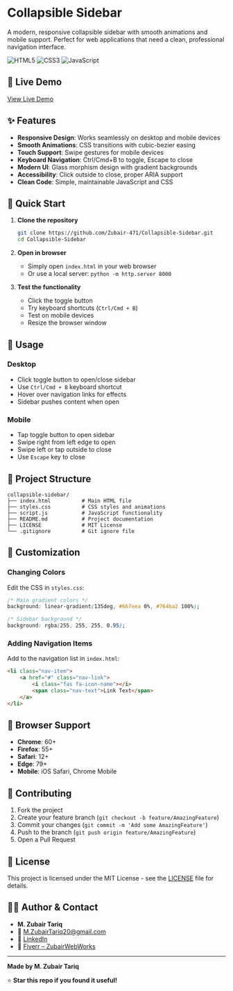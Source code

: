 # Collapsible Sidebar

A modern, responsive collapsible sidebar with smooth animations and mobile support. Perfect for web applications that need a clean, professional navigation interface.

![HTML5](https://img.shields.io/badge/HTML5-E34F26?style=flat-square&logo=html5&logoColor=white)
![CSS3](https://img.shields.io/badge/CSS3-1572B6?style=flat-square&logo=css3&logoColor=white)
![JavaScript](https://img.shields.io/badge/JavaScript-F7DF1E?style=flat-square&logo=javascript&logoColor=black)

## 🎯 Live Demo

[View Live Demo](https://zubair-471.github.io/Collapsible-Sidebar/)

## ✨ Features

- **Responsive Design**: Works seamlessly on desktop and mobile devices
- **Smooth Animations**: CSS transitions with cubic-bezier easing
- **Touch Support**: Swipe gestures for mobile devices
- **Keyboard Navigation**: Ctrl/Cmd+B to toggle, Escape to close
- **Modern UI**: Glass morphism design with gradient backgrounds
- **Accessibility**: Click outside to close, proper ARIA support
- **Clean Code**: Simple, maintainable JavaScript and CSS

## 🚀 Quick Start

1. **Clone the repository**
   ```bash
   git clone https://github.com/Zubair-471/Collapsible-Sidebar.git
   cd Collapsible-Sidebar
   ```

2. **Open in browser**
   - Simply open `index.html` in your web browser
   - Or use a local server: `python -m http.server 8000`

3. **Test the functionality**
   - Click the toggle button
   - Try keyboard shortcuts (`Ctrl/Cmd + B`)
   - Test on mobile devices
   - Resize the browser window

## 🎨 Usage

### Desktop
- Click toggle button to open/close sidebar
- Use `Ctrl/Cmd + B` keyboard shortcut
- Hover over navigation links for effects
- Sidebar pushes content when open

### Mobile
- Tap toggle button to open sidebar
- Swipe right from left edge to open
- Swipe left or tap outside to close
- Use `Escape` key to close

## 📁 Project Structure

```
collapsible-sidebar/
├── index.html          # Main HTML file
├── styles.css          # CSS styles and animations
├── script.js           # JavaScript functionality
├── README.md           # Project documentation
├── LICENSE             # MIT License
└── .gitignore          # Git ignore file
```

## 🔧 Customization

### Changing Colors
Edit the CSS in `styles.css`:
```css
/* Main gradient colors */
background: linear-gradient(135deg, #667eea 0%, #764ba2 100%);

/* Sidebar background */
background: rgba(255, 255, 255, 0.95);
```

### Adding Navigation Items
Add to the navigation list in `index.html`:
```html
<li class="nav-item">
    <a href="#" class="nav-link">
        <i class="fas fa-icon-name"></i>
        <span class="nav-text">Link Text</span>
    </a>
</li>
```

## 🎯 Browser Support

- **Chrome**: 60+
- **Firefox**: 55+
- **Safari**: 12+
- **Edge**: 79+
- **Mobile**: iOS Safari, Chrome Mobile

## 🤝 Contributing

1. Fork the project
2. Create your feature branch (`git checkout -b feature/AmazingFeature`)
3. Commit your changes (`git commit -m 'Add some AmazingFeature'`)
4. Push to the branch (`git push origin feature/AmazingFeature`)
5. Open a Pull Request

## 📄 License

This project is licensed under the MIT License - see the [LICENSE](LICENSE) file for details.

## 👨‍💻 Author & Contact

* **M. Zubair Tariq**
* 📧 [M.ZubairTariq20@gmail.com](mailto:M.ZubairTariq20@gmail.com)
* 💼 [LinkedIn](https://www.linkedin.com/in/muhammad-zubair-tariq-70209b364)
* 🎯 [Fiverr – ZubairWebWorks](https://www.fiverr.com/ZubairWebWorks)

---

**Made by M. Zubair Tariq**

⭐ **Star this repo if you found it useful!**

